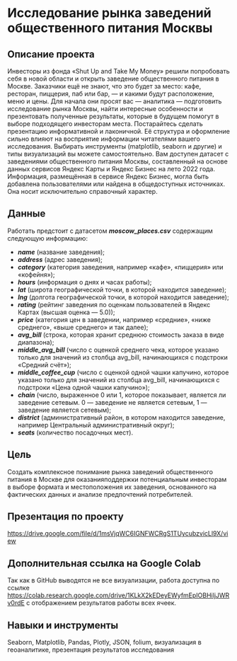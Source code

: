 # Исследование рынка заведений общественного питания Москвы

## Описание проекта
Инвесторы из фонда «Shut Up and Take My Money» решили попробовать себя в новой области и открыть заведение общественного питания в Москве. Заказчики ещё не знают, что это будет за место: кафе, ресторан, пиццерия, паб или бар, — и какими будут расположение, меню и цены.
Для начала они просят вас — аналитика — подготовить исследование рынка Москвы, найти интересные особенности и презентовать полученные результаты, которые в будущем помогут в выборе подходящего инвесторам места.
Постарайтесь сделать презентацию информативной и лаконичной. Её структура и оформление сильно влияют на восприятие информации читателями вашего исследования. Выбирать инструменты (matplotlib, seaborn и другие) и типы визуализаций вы можете самостоятельно.
Вам доступен датасет с заведениями общественного питания Москвы, составленный на основе данных сервисов Яндекс Карты и Яндекс Бизнес на лето 2022 года. Информация, размещённая в сервисе Яндекс Бизнес, могла быть добавлена пользователями или найдена в общедоступных источниках. Она носит исключительно справочный характер.

## Данные
Работать предстоит с датасетом ***moscow_places.csv*** содержащим следующую информацию:
- ***name*** (название заведения);
- ***address*** (адрес заведения);
- ***category*** (категория заведения, например «кафе», «пиццерия» или «кофейня»);
- ***hours*** (информация о днях и часах работы);
- ***lat*** (широта географической точки, в которой находится заведение);
- ***lng*** (долгота географической точки, в которой находится заведение);
- ***rating*** (рейтинг заведения по оценкам пользователей в Яндекс Картах (высшая оценка — 5.0));
- ***price*** (категория цен в заведении, например «средние», «ниже среднего», «выше среднего» и так далее);
- ***avg_bill*** (строка, которая хранит среднюю стоимость заказа в виде диапазона);
- ***middle_avg_bill*** (число с оценкой среднего чека, которое указано только для значений из столбца avg_bill, начинающихся с подстроки «Средний счёт»);
- ***middle_coffee_cup*** (число с оценкой одной чашки капучино, которое указано только для значений из столбца avg_bill, начинающихся с подстроки «Цена одной чашки капучино»);
- ***chain*** (число, выраженное 0 или 1, которое показывает, является ли заведение сетевым. 0 — заведение не является сетевым, 1 — заведение является сетевым);
- ***district*** (административный район, в котором находится заведение, например Центральный административный округ);
- ***seats*** (количество посадочных мест).


## Цель
Создать комплексное понимание рынка заведений общественного питания в Москве для оказанияподдержки потенциальным
инвесторам в выборе формата и местоположения их заведения, основанного на фактических данных и анализе предпочтений
потребителей.

## Презентация по проекту
https://drive.google.com/file/d/1msVjqWC6IGNFWCRgS1TUycubzvicLl9X/view

## Дополнительная ссылка на Google Colab
Так как в GitHub выводятся не все визуализации, работа доступна по ссылке https://colab.research.google.com/drive/1KLkX2kEDeyEWyfmEpIOBHiljJWRv0rdE с отображением результатов работы всех ячеек.

## Навыки и инструменты
Seaborn, Matplotlib, Pandas, Plotly, JSON, folium, визуализация в геоаналитике, презентация результатов исследования
